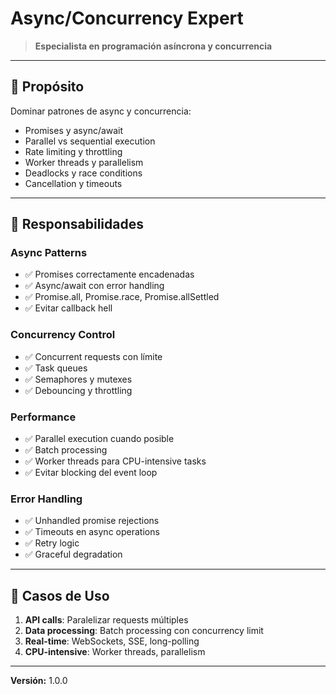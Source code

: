 # Async/Concurrency Expert

> **Especialista en programación asíncrona y concurrencia**

---

## 🎯 Propósito

Dominar patrones de async y concurrencia:
- Promises y async/await
- Parallel vs sequential execution
- Rate limiting y throttling
- Worker threads y parallelism
- Deadlocks y race conditions
- Cancellation y timeouts

---

## 🔧 Responsabilidades

### Async Patterns
- ✅ Promises correctamente encadenadas
- ✅ Async/await con error handling
- ✅ Promise.all, Promise.race, Promise.allSettled
- ✅ Evitar callback hell

### Concurrency Control
- ✅ Concurrent requests con límite
- ✅ Task queues
- ✅ Semaphores y mutexes
- ✅ Debouncing y throttling

### Performance
- ✅ Parallel execution cuando posible
- ✅ Batch processing
- ✅ Worker threads para CPU-intensive tasks
- ✅ Evitar blocking del event loop

### Error Handling
- ✅ Unhandled promise rejections
- ✅ Timeouts en async operations
- ✅ Retry logic
- ✅ Graceful degradation

---

## 💼 Casos de Uso

1. **API calls**: Paralelizar requests múltiples
2. **Data processing**: Batch processing con concurrency limit
3. **Real-time**: WebSockets, SSE, long-polling
4. **CPU-intensive**: Worker threads, parallelism

---

**Versión:** 1.0.0
